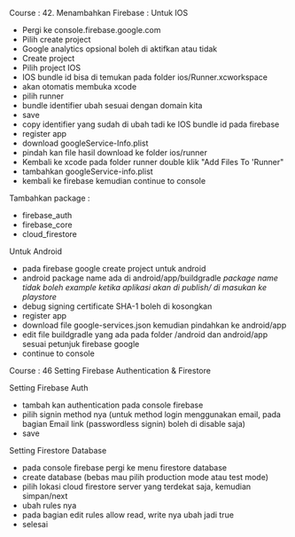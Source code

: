 Course : 42. Menambahkan Firebase :
Untuk IOS

- Pergi ke console.firebase.google.com
- Pilih create project
- Google analytics opsional boleh di aktifkan atau tidak
- Create project
- Pilih project IOS
- IOS bundle id bisa di temukan pada folder ios/Runner.xcworkspace
- akan otomatis membuka xcode
- pilih runner
- bundle identifier ubah sesuai dengan domain kita
- save
- copy identifier yang sudah di ubah tadi ke IOS bundle id pada firebase
- register app
- download googleService-Info.plist
- pindah kan file hasil download ke folder ios/runner
- Kembali ke xcode pada folder runner double klik "Add Files To 'Runner"
- tambahkan googleService-info.plist
- kembali ke firebase kemudian continue to console

Tambahkan package :

- firebase_auth
- firebase_core
- cloud_firestore

Untuk Android

- pada firebase google create project untuk android
- android package name ada di android/app/buildgradle _package name tidak boleh example ketika aplikasi akan di publish/ di masukan ke playstore_
- debug signing certificate SHA-1 boleh di kosongkan
- register app
- download file google-services.json kemudian pindahkan ke android/app
- edit file buildgradle yang ada pada folder /android dan android/app sesuai petunjuk firebase google
- continue to console

Course : 46 Setting Firebase Authentication & Firestore

Setting Firebase Auth

- tambah kan authentication pada console firebase
- pilih signin method nya (untuk method login menggunakan email, pada bagian Email link (passwordless signin) boleh di disable saja)
- save

Setting Firestore Database

- pada console firebase pergi ke menu firestore database
- create database (bebas mau pilih production mode atau test mode)
- pilih lokasi cloud firestore server yang terdekat saja, kemudian simpan/next
- ubah rules nya
- pada bagian edit rules allow read, write nya ubah jadi true
- selesai
